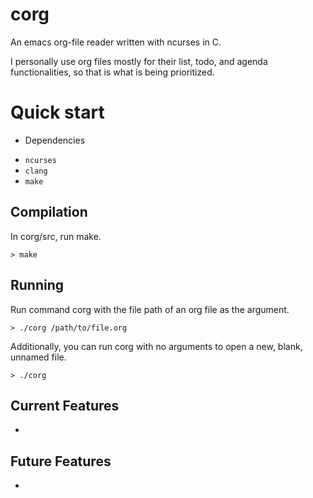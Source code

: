 # corg
An emacs org-file reader written with ncurses in C.

I personally use org files mostly for their list, todo, and agenda functionalities, so that is what is being prioritized.

# Quick start
* Dependencies
 - `ncurses`
 - `clang`
 - `make`
## Compilation
In corg/src, run make.
```
> make
```

## Running
Run command corg with the file path of an org file as the argument.
```
> ./corg /path/to/file.org
```

Additionally, you can run corg with no arguments to open a new, blank, unnamed file.
```
> ./corg
```

## Current Features
- 

## Future Features
- 

